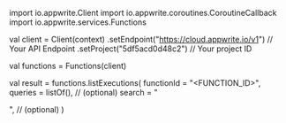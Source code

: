 import io.appwrite.Client
import io.appwrite.coroutines.CoroutineCallback
import io.appwrite.services.Functions

val client = Client(context)
    .setEndpoint("https://cloud.appwrite.io/v1") // Your API Endpoint
    .setProject("5df5acd0d48c2") // Your project ID

val functions = Functions(client)

val result = functions.listExecutions(
    functionId = "<FUNCTION_ID>", 
    queries = listOf(), // (optional)
    search = "<SEARCH>", // (optional)
)